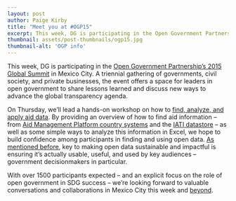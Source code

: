 ```yaml
---
layout: post
author: Paige Kirby
title: "Meet you at #OGP15"
excerpt: This week, DG is participating in the Open Government Partnership’s 2015 Global Summit in Mexico City....
thumbnail: assets/post-thumbnails/ogp15.jpg
thumbnail-alt: 'OGP info'
---
```


This week, DG is participating in the [Open Government Partnership’s 2015 Global Summit](http://ogpsummit.org/) in Mexico City. A triennial gathering of governments, civil society, and private businesses, the event offers a space for leaders in open government to share lessons learned and discuss new ways to advance the global transparency agenda. 

On Thursday, we’ll lead a hands-on workshop on how to [find, analyze, and apply aid data](http://sched.co/4Xfu). By providing an overview of how to find aid information – from [Aid Management Platform country systems](http://malawiaid.finance.gov.mw/portal/) and the [IATI datastore](http://datastore.iatistandard.org/docs/) – as well as some simple ways to analyze this information in Excel, we hope to build confidence among participants in finding and using open data. [As mentioned before](/2015/09/18/designing-human-centered-data-revolution/), key to making open data sustainable and impactful is ensuring it’s actually usable, useful, and used by key audiences – government decisionmakers in particular.

With over 1500 participants expected – and an explicit focus on the role of open government in SDG success – we’re looking forward to valuable conversations and collaborations in Mexico City this week and [beyond](http://opengovhub.org/blog/10/2015/lunchtime-event-putting-lessons-into-action-post-ogp-summit-2015-nov-6th).
